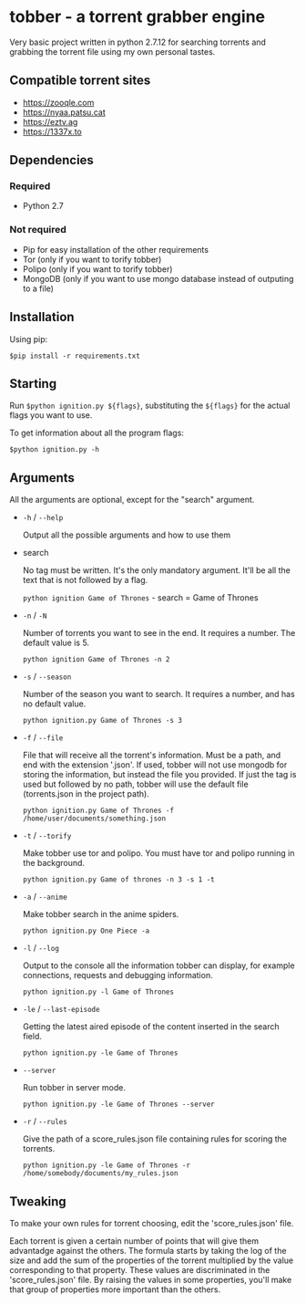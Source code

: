 
# tobber - a torrent grabber engine

Very basic project written in python 2.7.12 for searching torrents and grabbing the torrent file using my own personal tastes.

## Compatible torrent sites
- https://zooqle.com
- https://nyaa.patsu.cat
- https://eztv.ag
- https://1337x.to

## Dependencies

### Required

- Python 2.7

### Not required

- Pip for easy installation of the other requirements
- Tor (only if you want to torify tobber)
- Polipo (only if you want to torify tobber)
- MongoDB (only if you want to use mongo database instead of outputing to a file)

## Installation

Using pip:

`$pip install -r requirements.txt`

## Starting

Run `$python ignition.py ${flags}`, substituting the `${flags}` for the actual flags you want to use.

To get information about all the program flags:

`$python ignition.py -h`

## Arguments

All the arguments are optional, except for the "search" argument.

- `-h` / `--help`

  Output all the possible arguments and how to use them

- search

  No tag must be written. It's the only mandatory argument. It'll be all the text that is not followed by a flag.

  `python ignition Game of Thrones` - search = Game of Thrones

- `-n` / `-N`

  Number of torrents you want to see in the end. It requires a number. The default value is 5.

  `python ignition Game of Thrones -n 2`

- `-s` / `--season`

  Number of the season you want to search. It requires a number, and has no default value.

  `python ignition.py Game of Thrones -s 3`

- `-f` / `--file`

  File that will receive all the torrent's information. Must be a path, and end with the extension '.json'. If used, tobber will not use mongodb for storing the information, but instead the file you provided. If just the tag is used but followed by no path, tobber will use the default file (torrents.json in the project path).

  `python ignition.py Game of Thrones -f /home/user/documents/something.json`

- `-t` / `--torify`

  Make tobber use tor and polipo. You must have tor and polipo running in the background.

  `python ignition.py Game of thrones -n 3 -s 1 -t`

- `-a` / `--anime`

  Make tobber search in the anime spiders.

  `python ignition.py One Piece -a`

- `-l` / `--log`

  Output to the console all the information tobber can display, for example connections, requests and debugging information.

  `python ignition.py -l Game of Thrones`

- `-le` / `--last-episode`

    Getting the latest aired episode of the content inserted in the search field.

    `python ignition.py -le Game of Thrones`

- `--server`

    Run tobber in server mode.

    `python ignition.py -le Game of Thrones --server`

- `-r` / `--rules`

    Give the path of a score_rules.json file containing rules for scoring the torrents.

    `python ignition.py -le Game of Thrones -r /home/somebody/documents/my_rules.json`


## Tweaking

To make your own rules for torrent choosing, edit the 'score_rules.json' file.

Each torrent is given a certain number of points that will give them advantadge against the others. The formula starts by taking the log of the size and add the sum of the properties of the torrent multiplied by the value corresponding to that property. These values are discriminated in the 'score_rules.json' file. By raising the values in some properties, you'll make that group of properties more important than the others.
